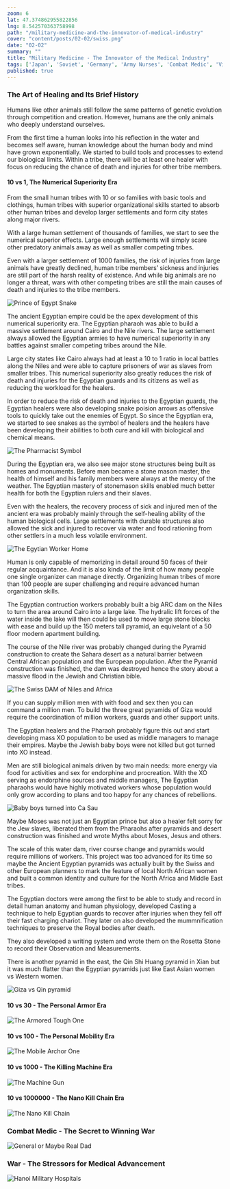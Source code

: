 ```yaml
--- 
zoom: 6
lat: 47.374862955822856
lng: 8.542570363758998
path: "/military-medicine-and-the-innovator-of-medical-industry"
cover: "content/posts/02-02/swiss.png"
date: "02-02"
summary: ""
title: "Military Medicine - The Innovator of the Medical Industry"
tags: ['Japan', 'Soviet', 'Germany', 'Army Nurses', 'Combat Medic', 'Vietnam','Spykman World','Nicholas Spykman']  
published: true
---
```

### The Art of Healing and Its Brief History

Humans like other animals still follow the same patterns of genetic evolution through competition and creation. However, humans are the only animals who deeply understand ourselves. 

From the first time a human looks into his reflection in the water and becomes self aware, human knowledge about the human body and mind have grown exponentially. We started to build tools and processes to extend our biological limits. Within a tribe, there will be at least one healer with focus on reducing the chance of death and injuries for other tribe members. 

#### 10 vs 1, The Numerical Superiority Era

From the small human tribes with 10 or so families with basic tools and clothings, human tribes with superior organizational skills started to absorb other human tribes and develop larger settlements and form city states along major rivers.

With a large human settlement of thousands of families, we start to see the numerical superior effects. Large enough settlements will simply scare other predatory animals away as well as smaller competing tribes. 

Even with a larger settlement of 1000 families, the risk of injuries from large animals have greatly declined, human tribe members’ sickness and injuries are still part of the harsh reality of existence. And while big animals are no longer a threat, wars with other competing tribes are still the main causes of death and injuries to the tribe members. 

![Prince of Egypt Snake](/content/posts/02-02/prince_of_egypt_snake.jpeg)

The ancient Egyptian empire could be the apex development of this numerical superiority era. The Egyptian pharaoh was able to build a massive settlement around Cairo and the Nile rivers. The large settlement always allowed the Egyptian armies to have numerical superiority in any battles against smaller competing tribes around the Nile. 

Large city states like Cairo always had at least a 10 to 1 ratio in local battles along the Niles and were able to capture prisoners of war as slaves from smaller tribes. This numerical superiority also greatly reduces the risk of death and injuries for the Egyptian guards and its citizens as well as reducing the workload for the healers.

In order to reduce the risk of death and injuries to the Egyptian guards, the Egyptian healers were also developing snake poision arrows as offensive tools to quickly take out the enemies of Egypt. So since the Egyptian era, we started to see snakes as the symbol of healers and the healers have been developing their abilities to both cure and kill with biological and chemical means. 

![The Pharmacist Symbol](/content/posts/02-02/the_pharmacist_snake_symbol.png)

During the Egyptian era, we also see major stone structures being built as homes and monuments. Before man became a stone mason master, the health of himself and his family members were always at the mercy of the weather. The Egyptian mastery of stonemason skills enabled much better health for both the Egyptian rulers and their slaves. 

Even with the healers, the recovery process of sick and injured men of the ancient era was probably mainly through the self-healing ability of the human biological cells.  Large settlements with durable structures also allowed the sick and injured to recover via water and food rationing from other settlers in a much less volatile environment. 

![The Egytian Worker Home](/content/posts/02-02/egyptian_homes.png)

Human is only capable of memorizing in detail around 50 faces of their regular acquaintance. And it is also kinda of the limit of how many people one single organizer can manage directly. Organizing human tribes of more than 100 people are super challenging and require advanced human organization skills. 

The Egyptian contruction workers probably built a big ARC dam on the Niles to turn the area around Cairo into a large lake. The hydralic lift forces of the water inside the lake will then could be used to move large stone blocks with ease and build up the 150 meters tall pyramid, an equivelant of a 50 floor modern apartment building.

The course of the Nile river was probably changed during the Pyramid construction to create the Sahara desert as a natural barrier between Central African population and the European population. After the Pyramid construction was finished, the dam was destroyed hence the story about a massive flood in the Jewish and Christian bible. 

![The Swiss DAM of Niles and Africa](/content/posts/02-02/the_swiss_dam_of_africa.png)

If you can supply million men with with food and sex then you can command a million men. To build the three great pyramids of Giza would require the coordination of million workers, guards and other support units. 

The Egyptian healers and the Pharaoh probably figure this out and start developing mass XO population to be used as middle managers to manage their empires. Maybe the Jewish baby boys were not killed but got turned into XO instead.

Men are still biological animals driven by two main needs: more energy via food for activities and sex for endorphine and procreation. With the XO serving as endorphine sources and middle managers, The Egyptian pharaohs would have highly motivated workers whose population would only grow according to plans and too happy for any chances of rebellions. 

![Baby boys turned into Ca Sau](/content/posts/02-02/jewish_baby_boys.png)

Maybe Moses was not just an Egyptian prince but also a healer felt sorry for the Jew slaves, liberated them from the Pharaohs after pyramids and desert construction was finished and wrote Myths about Moses, Jesus and others. 

The scale of this water dam, river course change and pyramids would require millions of workers. This project was too advanced for its time so maybe the Ancient Egyptian pyramids was actually built by the Swiss and other European planners to mark the feature of local North African women and built a common identity and culture for the North Africa and Middle East tribes. 

The Egyptian doctors were among the first to be able to study and record in detail human anatomy and human physiology, developed Casting a technique to help Egyptian guards to recover after injuries when they fell off their fast charging chariot. They later on also developed the mummnification techniques to preserve the Royal bodies after death. 

They also developed a writing system and wrote them on the Rosetta Stone to record their Observation and Measurements. 


There is another pyramid in the east, the Qin Shi Huang pyramid in Xian but it was much flatter than the Egyptian pyramids just like East Asian women vs Western women.

![Giza vs Qin pyramid](/content/posts/02-02/giza_vs_qin.png)

#### 10 vs 30 - The Personal Armor Era
![The Armored Tough One](/content/posts/02-02/armor_roman_japanese_qin.png)

#### 10 vs 100 - The Personal Mobility Era
![The Mobile Archor One](/content/posts/02-02/mobility_and_range.png)

#### 10 vs 1000  - The Killing Machine Era
![The Machine Gun](/content/posts/02-02/rapid_saturating_rate_of_fire.png)

#### 10 vs 1000000 - The Nano Kill Chain Era
![The Nano Kill Chain](/content/posts/02-02/nano_kill_chain.png)

### Combat Medic - The Secret to Winning War
![General or Maybe Real Dad](/content/posts/02-02/general_and_maybe_real_dad.png)

### War - The Stressors for Medical Advancement
![Hanoi Military Hospitals](/content/posts/02-02/hanoi_military_hospitals.png)